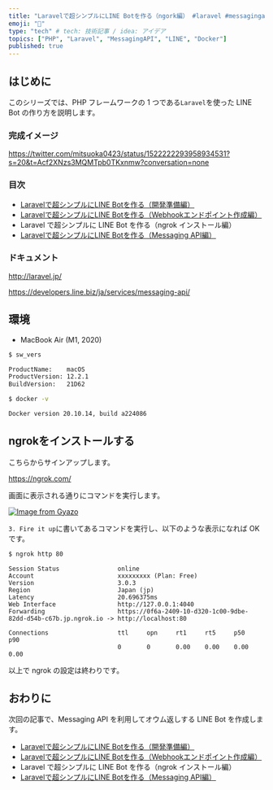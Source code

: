 ```yaml
---
title: "Laravelで超シンプルにLINE Botを作る（ngork編） #laravel #messagingapi #php"
emoji: "💬"
type: "tech" # tech: 技術記事 / idea: アイデア
topics: ["PHP", "Laravel", "MessagingAPI", "LINE", "Docker"]
published: true
---
```


## はじめに

このシリーズでは、PHP フレームワークの 1 つである`Laravel`を使った LINE Bot の作り方を説明します。

### 完成イメージ

https://twitter.com/mitsuoka0423/status/1522222293958934531?s=20&t=Acf2XNzs3MQMTpb0TKxnmw?conversation=none

### 目次

- [Laravelで超シンプルにLINE Botを作る（開発準備編）](./laravel-line-helloworld-01)
- [Laravelで超シンプルにLINE Botを作る（Webhookエンドポイント作成編）](./laravel-line-helloworld-02)
- Laravel で超シンプルに LINE Bot を作る（ngrok インストール編）
- [Laravelで超シンプルにLINE Botを作る（Messaging API編）](./laravel-line-helloworld-04)

### ドキュメント

http://laravel.jp/

https://developers.line.biz/ja/services/messaging-api/

## 環境

- MacBook Air (M1, 2020)

```bash
$ sw_vers

ProductName:    macOS
ProductVersion: 12.2.1
BuildVersion:   21D62
```

```bash
$ docker -v

Docker version 20.10.14, build a224086
```

## ngrokをインストールする

こちらからサインアップします。

https://ngrok.com/

画面に表示される通りにコマンドを実行します。

[![Image from Gyazo](https://i.gyazo.com/0ce5fabdca02498ba1e3e05b8d5f7024.png)](https://gyazo.com/0ce5fabdca02498ba1e3e05b8d5f7024)

`3. Fire it up`に書いてあるコマンドを実行し、以下のような表示になれば OK です。

```bash
$ ngrok http 80
```

```log
Session Status                online                                                                         
Account                       xxxxxxxxx (Plan: Free)                                       
Version                       3.0.3                                                                          
Region                        Japan (jp)                                                                     
Latency                       20.696375ms                                                                    
Web Interface                 http://127.0.0.1:4040                                                          
Forwarding                    https://0f6a-2409-10-d320-1c00-9dbe-82dd-d54b-c67b.jp.ngrok.io -> http://localhost:80

Connections                   ttl     opn     rt1     rt5     p50     p90                                    
                              0       0       0.00    0.00    0.00    0.00   
```

以上で ngrok の設定は終わりです。

## おわりに

次回の記事で、Messaging API を利用してオウム返しする LINE Bot を作成します。

- [Laravelで超シンプルにLINE Botを作る（開発準備編）](./laravel-line-helloworld-01)
- [Laravelで超シンプルにLINE Botを作る（Webhookエンドポイント作成編）](./laravel-line-helloworld-02)
- Laravel で超シンプルに LINE Bot を作る（ngrok インストール編）
- [Laravelで超シンプルにLINE Botを作る（Messaging API編）](./laravel-line-helloworld-04)

